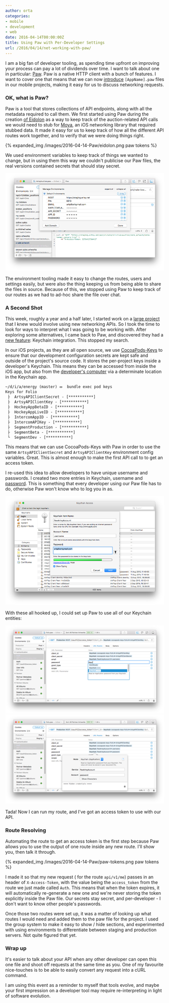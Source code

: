```yaml
---
author: orta
categories:
- mobile
- development
- web
date: 2016-04-14T00:00:00Z
title: Using Paw with Per-Developer Settings
url: /2016/04/14/net-working-with-paw/
---
```


I am a big fan of developer tooling, as spending time upfront on improving your process can pay a lot of dividends over time. I want to talk about one in particular: [Paw](https://luckymarmot.com/paw). Paw is a native HTTP client with a bunch of features. I want to cover one that means that we can now [introduce](https://github.com/artsy/energy/pull/192) `[AppName].paw` files in our mobile projects, making it easy for us to discuss networking requests.

<!--more-->

### OK, what is Paw?

Paw is a tool that stores collections of API endpoints, along with all the metadata required to call them. We first started using Paw during the creation [of Eidolon](https://github.com/artsy/eidolon/blob/master/Kiosk/Stubbed%20Responses/Me.json) as a way to keep track of the auction-related API calls we would need to stub for [Moya](http://cocoapods.org/pods/moya), an iOS networking library that required stubbed data. It made it easy for us to keep track of how all the different API routes work together, and to verify that we were doing things right.

{% expanded_img /images/2016-04-14-Paw/eidolon.png paw tokens %}

We used environment variables to keep track of things we wanted to change, but in using them this way we couldn't publicise our Paw files, the real versions contained secrets that should stay secret.

![Environments for Eidolon](/images/2016-04-14-Paw/eidolon-env.png)

The environment tooling made it easy to change the routes, users and settings easily, but were also the thing keeping us from being able to share the files in source. Because of this, we stopped using Paw to keep track of our routes as we had to ad-hoc share the file over chat.

### A Second Shot

This week, roughly a year and a half later, I started work on a [large project](https://github.com/artsy/energy/pull/189) that I knew would involve using new networking APIs. So I took the time to look for ways to interpret what I was going to be working with. After exploring some alternatives, I came back to Paw, and discovered they had a [new feature](https://blog.luckymarmot.com/posts/paw-23-keep-it-secret-keep-it-safe/): Keychain integration. This stopped my search.

In our iOS projects, as they are all open source, we use [CocoaPods-Keys](https://github.com/orta/cocoapods-keys) to ensure that our development configuration secrets are kept safe and outside of the project's source code. It stores the per-project keys inside a developer's Keychain. This means they can be accessed from inside the iOS app, but also from the [developer's computer](/images/2016-04-14-Paw/keychain.png) via a determinate location in the Keychain app.

```
~/d/i/a/energy (master) ⏛  bundle exec pod keys
Keys for Folio
 ├  ArtsyAPIClientSecret - [***********]
 ├  ArtsyAPIClientKey - [***********]
 ├  HockeyAppBetaID - [***********]
 ├  HockeyAppLiveID - [***********]
 ├  IntercomAppID - [***********]
 ├  IntercomAPIKey - [***********]
 ├  SegmentProduction - [***********]
 ├  SegmentBeta - [***********]
 └  SegmentDev - [***********]
```

This means that we can use CocoaPods-Keys with Paw in order to use the same `ArtsyAPIClientSecret` and `ArtsyAPIClientKey` environment config variables. Great. This is almost enough to make the first API call to to get an access token.

I re-used this idea to allow developers to have unique username and passwords. I created two more entries in Keychain, username and [password](/images/2016-04-14-Paw/keychain-password.png). This is something that every developer using our Paw file has to do, otherwise Paw won't know who to log you in as.

![Keychain Email](/images/2016-04-14-Paw/keychain-username.png)

With these all hooked up, I could set up Paw to use all of our Keychain entities:

![Paw Adding Keychain](/images/2016-04-14-Paw/paw-adding-keychain.png)
![Paw Setting Password](/images/2016-04-14-Paw/paw-setting-password.png)

Tada! Now I can run my route, and I've got an access token to use with our API.

### Route Resolving

Automating the route to get an access token is the first step because Paw allows you to use the output of one route inside any new route. I'll show you, then talk it through.

{% expanded_img /images/2016-04-14-Paw/paw-tokens.png paw tokens %}

I made it so that my new request ( for the route `api/v1/me`)  passes in an header of `X-Access-Token`, with the value being the `access_token` from the route we just made called `Auth`. This means that when the token expires, it will automatically re-generate a new one and we're never storing the token explicitly inside the Paw file. Our secrets stay secret, and per-developer - I don't want to know other people's passwords.

Once those two routes were set up, it was a matter of looking up what routes I would need and added them to the paw file for the project. I used the group system to make it easy to show / hide sections, and experimented with using environments to differentiate between staging and production servers. Not quite figured that yet.

### Wrap up

It's easier to talk about your API when any other developer can open this one file and shoot off requests at the same time as you. One of my favourite nice-touches is to be able to easily convert any request into a cURL command.

I am using this event as a reminder to myself that tools evolve, and maybe your first impression on a developer tool may require re-interpreting in light of software evolution.

